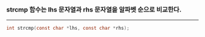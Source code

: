 ### strcmp 함수는 lhs 문자열과 rhs 문자열을 알파벳 순으로 비교한다. ###
_______
```c
int strcmp(const char *lhs, const char *rhs);
```